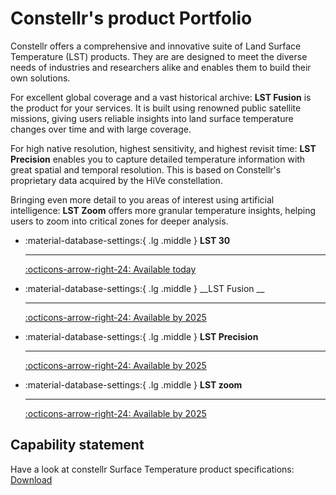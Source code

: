 
# Constellr's product Portfolio

Constellr offers a comprehensive and innovative suite of Land Surface Temperature (LST) products. They are are designed to meet the diverse needs of industries and researchers alike and enables them to build their own solutions.

For excellent global coverage and a vast historical archive: **LST Fusion** is the product for your services. It is built using renowned public satellite missions, giving users reliable insights into land surface temperature changes over time and with large coverage.

For high native resolution, highest sensitivity, and highest revisit time: **LST Precision** enables you to capture detailed temperature information with great spatial and temporal resolution. This is based on Constellr's proprietary data acquired by the HiVe constellation.

Bringing even more detail to you areas of interest using artificial intelligence: **LST Zoom** offers more granular temperature insights, helping users to zoom into critical zones for deeper analysis.

<div class="grid cards" markdown>

-   :material-database-settings:{ .lg .middle } __LST 30__

    ---

    [:octicons-arrow-right-24: Available today](lst30.md)

-   :material-database-settings:{ .lg .middle } __LST Fusion __

    ---

    [:octicons-arrow-right-24: Available by 2025](#)

-   :material-database-settings:{ .lg .middle } __LST Precision__

    ---


    [:octicons-arrow-right-24: Available by 2025](#)

-   :material-database-settings:{ .lg .middle } __LST zoom__

    ---


    [:octicons-arrow-right-24: Available by 2025](#)

</div>


## Capability statement
Have a look at constellr Surface Temperature product specifications:
[Download](https://public-data-213979744349.s3.eu-central-1.amazonaws.com/capability-statement/Capability_statement_KC.pdf)
